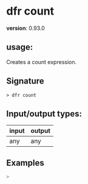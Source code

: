 # dfr count

**version**: 0.93.0

## **usage**:

Creates a count expression.

## Signature

`> dfr count `

## Input/output types:

| input | output |
| ----- | ------ |
| any   | any    |

## Examples

```bash
>
```
